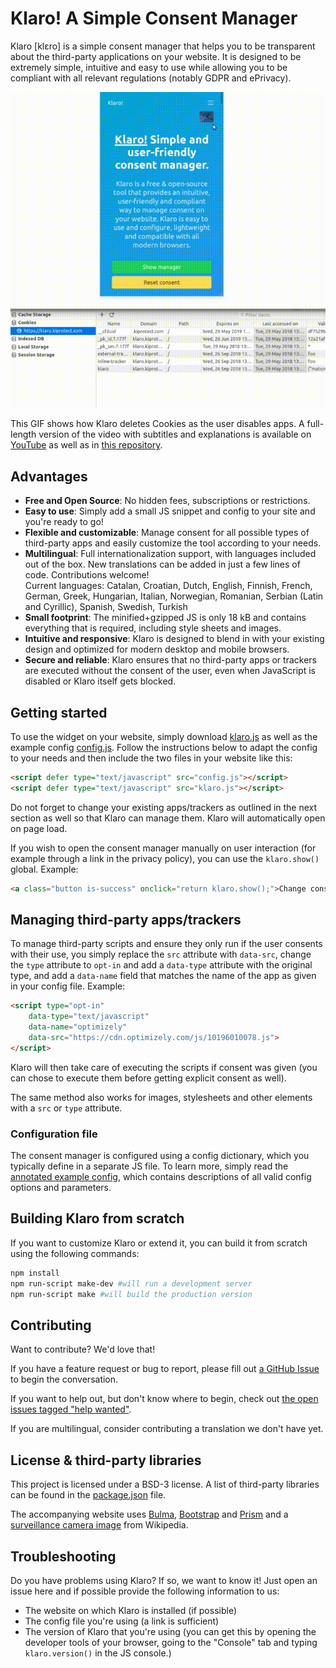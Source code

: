 # Klaro! A Simple Consent Manager

Klaro [klɛro] is a simple consent manager that helps you to be transparent about the third-party applications on your website. It is designed to be extremely simple, intuitive and easy to use while allowing you to be compliant with all relevant regulations (notably GDPR and ePrivacy).

<p align="center"><img src="dist/assets/demo.gif" /></p>

This GIF shows how Klaro deletes Cookies as the user disables apps. A full-length version of the video with subtitles and explanations is available on [YouTube](https://youtu.be/Bve7bh0gZig) as well as in [this repository](dist/assets/demo.mp4).

## Advantages

* **Free and Open Source**: No hidden fees, subscriptions or restrictions.
* **Easy to use**: Simply add a small JS snippet and config to your site and
  you're ready to go!
* **Flexible and customizable**: Manage consent for all possible types of
  third-party apps and easily customize the tool according to your needs.
* **Multilingual**: Full internationalization support, with languages included out of the box. New translations can be added in just a few lines of code. Contributions welcome!\
Current languages: Catalan, Croatian, Dutch, English, Finnish, French, German, Greek, Hungarian, Italian, Norwegian, Romanian, Serbian (Latin and Cyrillic), Spanish, Swedish, Turkish
* **Small footprint**: The minified+gzipped JS is only 18 kB and contains
  everything that is required, including style sheets and images.
* **Intuitive and responsive**: Klaro is designed to blend in with
  your existing design and optimized for modern desktop and mobile browsers.
* **Secure and reliable**: Klaro ensures that no third-party apps or
  trackers are executed without the consent of the user, even when
  JavaScript is disabled or Klaro itself gets blocked.

## Getting started

To use the widget on your website, simply download [klaro.js](https://klaro.kiprotect.com/klaro.js) as well as the example config [config.js](https://klaro.kiprotect.com/config.js). Follow the instructions below to adapt the config to your needs and then include the two files in your website like this:
```html
<script defer type="text/javascript" src="config.js"></script>
<script defer type="text/javascript" src="klaro.js"></script>
```
Do not forget to change your existing apps/trackers as outlined in the next section as well so that Klaro can manage them. Klaro will automatically open on page load.

If you wish to open the consent manager manually on user interaction (for example through a link in the privacy policy), you can use the ```klaro.show()``` global. Example:
```html
<a class="button is-success" onclick="return klaro.show();">Change consent settings</a>
```

## Managing third-party apps/trackers

To manage third-party scripts and ensure they only run if the user consents with their use, you simply replace the `src` attribute with `data-src`, change the `type` attribute to `opt-in` and add a `data-type` attribute with the original type, and add a `data-name` field that matches the name of the app as given in your config file. Example:
```html
<script type="opt-in"
    data-type="text/javascript"
    data-name="optimizely"
    data-src="https://cdn.optimizely.com/js/10196010078.js">
</script>
```
Klaro will then take care of executing the scripts if consent was given (you can chose to execute them before getting explicit consent as well).

The same method also works for images, stylesheets and other elements with a `src` or `type` attribute.

### Configuration file

The consent manager is configured using a config dictionary, which you typically define in a separate JS file. To learn more, simply read the [annotated example config](dist/config.js), which contains descriptions of all valid config options and parameters.

## Building Klaro from scratch

If you want to customize Klaro or extend it, you can build it from scratch using the following commands:
```sh
npm install
npm run-script make-dev #will run a development server
npm run-script make #will build the production version
```
## Contributing

Want to contribute? We'd love that!

If you have a feature request or bug to report, please fill out [a GitHub Issue](https://github.com/KIProtect/klaro/issues) to begin the conversation.

If you want to help out, but don't know where to begin, check out [the open issues tagged "help wanted"](https://github.com/KIProtect/klaro/labels/help%20wanted).

If you are multilingual, consider contributing a translation we don't have yet.

## License & third-party libraries

This project is licensed under a BSD-3 license. A list of third-party libraries can be found in the [package.json](package.json) file.

The accompanying website uses [Bulma](https://bulma.io), [Bootstrap](https://getbootstrap.com) and [Prism](http://prismjs.com/) and a [surveillance camera image](https://upload.wikimedia.org/wikipedia/commons/5/56/Surveillance-camera.png) from Wikipedia.

## Troubleshooting

Do you have problems using Klaro? If so, we want to know it! Just open an issue here and if possible provide the following information to us:

* The website on which Klaro is installed (if possible)
* The config file you're using (a link is sufficient)
* The version of Klaro that you're using (you can get this by opening the developer tools of your browser, going to the "Console" tab and typing `klaro.version()` in the JS console.)
